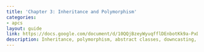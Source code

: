 ```yaml
---
title: 'Chapter 3: Inheritance and Polymorphism'
categories:
- apcs
layout: guide
link: https://docs.google.com/document/d/10QQjBzeyWyuqfflDEnbotKk9a-PxDlJlx0b3gfyW6gU/
description: Inheritance, polymorphism, abstract classes, downcasting, interfaces.
---
```



